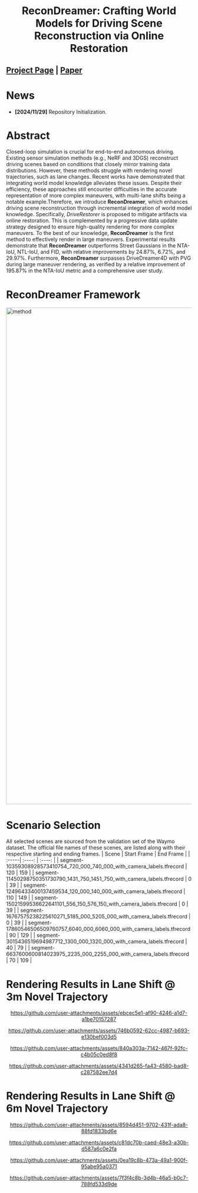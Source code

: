 <div align="center">   
  
# ReconDreamer: Crafting World Models for Driving Scene Reconstruction via Online Restoration
</div>

 
## [Project Page](https://recondreamer.github.io/) | [Paper](https://arxiv.org/abs/2411.19548)

# News
- **[2024/11/29]** Repository Initialization.

# Abstract 
Closed-loop simulation is crucial for end-to-end autonomous driving. Existing sensor simulation methods (e.g., NeRF and 3DGS) reconstruct driving scenes based on conditions that closely mirror training data distributions. However, these methods struggle with rendering novel trajectories, such as lane changes. Recent works have demonstrated that integrating world model knowledge alleviates these issues. Despite their efficiency, these approaches still encounter difficulties in the accurate representation of more complex maneuvers, with multi-lane shifts being a notable example.Therefore, we introduce **ReconDreamer**, which enhances driving scene reconstruction through incremental integration of world model knowledge. Specifically, *DriveRestorer* is proposed to mitigate artifacts via online restoration. This is complemented by a progressive data update strategy designed to ensure high-quality rendering for more complex maneuvers. To the best of our knowledge, **ReconDreamer** is the first method to effectively render in large maneuvers. Experimental results demonstrate that **ReconDreamer** outperforms Street Gaussians in the NTA-IoU, NTL-IoU, and FID, with relative improvements by 24.87%, 6.72%, and 29.97%. Furthermore, **ReconDreamer** surpasses DriveDreamer4D with PVG during large maneuver rendering, as verified by a relative improvement of 195.87% in the NTA-IoU metric and a comprehensive user study.
# ReconDreamer Framework

<img width="1349" alt="method" src="https://github.com/user-attachments/assets/e9d52662-f657-4d56-8b4c-aab8de2549c9">

# Scenario Selection

All selected scenes are sourced from the validation set of the Waymo dataset. The official file names of these scenes, are listed along with their respective starting and ending frames.
| Scene | Start Frame | End Frame |
| :-----| :----: | :----: |
| segment-10359308928573410754_720_000_740_000_with_camera_labels.tfrecord | 120 | 159 |
| segment-11450298750351730790_1431_750_1451_750_with_camera_labels.tfrecord | 0 | 39 |
| segment-12496433400137459534_120_000_140_000_with_camera_labels.tfrecord | 110 | 149 |
| segment-15021599536622641101_556_150_576_150_with_camera_labels.tfrecord | 0 | 39 |
| segment-16767575238225610271_5185_000_5205_000_with_camera_labels.tfrecord | 0 | 39 |
| segment-17860546506509760757_6040_000_6060_000_with_camera_labels.tfrecord | 90 | 129 |
| segment-3015436519694987712_1300_000_1320_000_with_camera_labels.tfrecord | 40 | 79 |
| segment-6637600600814023975_2235_000_2255_000_with_camera_labels.tfrecord | 70 | 109 |

# Rendering Results in Lane Shift @ 3m Novel Trajectory
<div align="center">   

https://github.com/user-attachments/assets/ebcec5e1-af90-4246-a1d7-a1be70157287

</div>
<div align="center">   

https://github.com/user-attachments/assets/746b0592-62cc-4987-b693-e130bef003d5

</div>
<div align="center">   

https://github.com/user-attachments/assets/840a303a-7142-467f-92fc-c4b05c0ed8f8

</div>
<div align="center">   
  
https://github.com/user-attachments/assets/4341d265-fa43-4580-bad8-c287582ee7d4

</div>

# Rendering Results in Lane Shift @ 6m Novel Trajectory

<div align="center">   

https://github.com/user-attachments/assets/8594d451-9702-431f-ada8-88fd1833bd6e

</div>
<div align="center">   

https://github.com/user-attachments/assets/c81dc70b-caed-48e3-a30b-d587a6c0e2fa

</div>
<div align="center">   

https://github.com/user-attachments/assets/0ea19c8b-473a-49a1-900f-95abe95a0371

</div>
<div align="center">   

https://github.com/user-attachments/assets/7f3f4c8b-3d4b-46a5-b0c7-788fd533d9de

</div>


</div>


